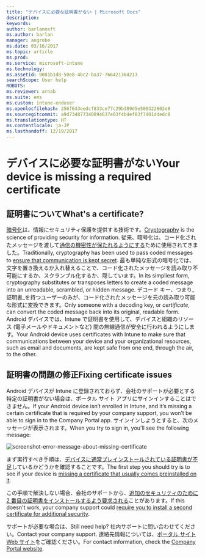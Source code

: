 ```yaml
---
title: "デバイスに必要な証明書がない | Microsoft Docs"
description: 
keywords: 
author: barlanmsft
ms.author: barlan
manager: angrobe
ms.date: 03/16/2017
ms.topic: article
ms.prod: 
ms.service: microsoft-intune
ms.technology: 
ms.assetid: 9081b1d8-50e8-4bc2-ba37-766421364213
searchScope: User help
ROBOTS: 
ms.reviewer: arnab
ms.suite: ems
ms.custom: intune-enduser
ms.openlocfilehash: 256f643eedcf833ce77c29b389d5e500322802e8
ms.sourcegitcommit: a9d734877340894637e03f4b4ef83f7d01ddedc8
ms.translationtype: HT
ms.contentlocale: ja-JP
ms.lasthandoff: 12/19/2017
---
```

# <a name="your-device-is-missing-a-required-certificate"></a><span data-ttu-id="0eff7-102">デバイスに必要な証明書がない</span><span class="sxs-lookup"><span data-stu-id="0eff7-102">Your device is missing a required certificate</span></span>

## <a name="whats-a-certificate"></a><span data-ttu-id="0eff7-103">証明書について</span><span class="sxs-lookup"><span data-stu-id="0eff7-103">What's a certificate?</span></span>

<span data-ttu-id="0eff7-104">[暗号化](https://technet.microsoft.com/library/cc962030.aspx)は、情報にセキュリティ保護を提供する技術です。</span><span class="sxs-lookup"><span data-stu-id="0eff7-104">[Cryptography](https://technet.microsoft.com/library/cc962030.aspx) is the science of providing security for information.</span></span> <span data-ttu-id="0eff7-105">従来、暗号化は、コード化されたメッセージを渡して[通信の機密性が保たれるようにする](https://technet.microsoft.com/library/cc962019.aspx)ために使用されてきました。</span><span class="sxs-lookup"><span data-stu-id="0eff7-105">Traditionally, cryptography has been used to pass coded messages to [ensure that communication is kept secret](https://technet.microsoft.com/library/cc962019.aspx).</span></span> <span data-ttu-id="0eff7-106">最も単純な形式の暗号化では、文字を置き換えるか入れ替えることで、コード化されたメッセージを読み取り不可能にするか、スクランブル化するか、隠しています。</span><span class="sxs-lookup"><span data-stu-id="0eff7-106">In its simpliest form, cryptography substitutes or transposes letters to create a coded message into an unreadable, scrambled, or hidden message.</span></span> <span data-ttu-id="0eff7-107">デコード キー、つまり_証明書_を持つユーザーのみが、コード化されたメッセージを元の読み取り可能な形式に変換できます。</span><span class="sxs-lookup"><span data-stu-id="0eff7-107">Only someone with a decoding key, or _certificate_, can convert the coded message back into its original, readable form.</span></span> <span data-ttu-id="0eff7-108">Android デバイスでは、Intune で証明書を使用して、デバイスと組織のリソース (電子メールやドキュメントなど) 間の無線通信が安全に行われるようにします。</span><span class="sxs-lookup"><span data-stu-id="0eff7-108">Your Android device uses certificates with Intune to make sure that communications between your device and your organizational resources, such as email and documents, are kept safe from one end, through the air, to the other.</span></span>

## <a name="fixing-certificate-issues"></a><span data-ttu-id="0eff7-109">証明書の問題の修正</span><span class="sxs-lookup"><span data-stu-id="0eff7-109">Fixing certificate issues</span></span>

<span data-ttu-id="0eff7-110">Android デバイスが Intune に登録されておらず、会社のサポートが必要とする特定の証明書がない場合は、ポータル サイト アプリにサインインすることはできません。</span><span class="sxs-lookup"><span data-stu-id="0eff7-110">If your Android device isn’t enrolled in Intune, and it’s missing a certain certificate that is required by your company support, you won’t be able to sign in to the Company Portal app.</span></span> <span data-ttu-id="0eff7-111">サインインしようとすると、次のメッセージが表示されます。</span><span class="sxs-lookup"><span data-stu-id="0eff7-111">When you try to sign in, you'll see the following message:</span></span>

![screenshot-error-message-about-missing-certificate](./media/andr-cert_install-1-cert_missing.png)

<span data-ttu-id="0eff7-113">まず実行すべき手順は、[デバイスに通常プレインストールされている証明書が不足](your-device-is-missing-a-preinstalled-certificate-android.md)しているかどうかを確認することです。</span><span class="sxs-lookup"><span data-stu-id="0eff7-113">The first step you should try is to see if your device is [missing a certificate that usually comes preinstalled on it](your-device-is-missing-a-preinstalled-certificate-android.md).</span></span>

<span data-ttu-id="0eff7-114">この手順で解決しない場合、会社のサポートから、[追加のセキュリティのために 2 番目の証明書をインストールするよう要求される](your-device-is-missing-an-IT-required-certificate-android.md)ことがあります。</span><span class="sxs-lookup"><span data-stu-id="0eff7-114">If this doesn't work, your company support could [require you to install a second certificate for additional security](your-device-is-missing-an-IT-required-certificate-android.md).</span></span>

<span data-ttu-id="0eff7-115">サポートが必要な場合は、</span><span class="sxs-lookup"><span data-stu-id="0eff7-115">Still need help?</span></span> <span data-ttu-id="0eff7-116">社内サポートに問い合わせてください。</span><span class="sxs-lookup"><span data-stu-id="0eff7-116">Contact your company support.</span></span> <span data-ttu-id="0eff7-117">連絡先情報については、[ポータル サイト Web サイト](https://portal.manage.microsoft.com#HelpDeskDialog)をご確認ください。</span><span class="sxs-lookup"><span data-stu-id="0eff7-117">For contact information, check the [Company Portal website](https://portal.manage.microsoft.com#HelpDeskDialog).</span></span>
